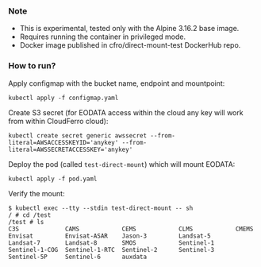 ### Note
- This is experimental, tested only with the Alpine 3.16.2 base image.
- Requires running the container in privileged mode.
- Docker image published in cfro/direct-mount-test DockerHub repo.

### How to run?

Apply configmap with the bucket name, endpoint and mountpoint:
```
kubectl apply -f configmap.yaml
```

Create S3 secret (for EODATA access within the cloud any key will work from within CloudFerro cloud):
```
kubectl create secret generic awssecret --from-literal=AWSACCESSKEYID='anykey' --from-literal=AWSSECRETACCESSKEY='anykey'
```

Deploy the pod (called `test-direct-mount`) which will mount EODATA:
```
kubectl apply -f pod.yaml
```

Verify the mount:
```
$ kubectl exec --tty --stdin test-direct-mount -- sh
/ # cd /test
/test # ls
C3S             CAMS            CEMS            CLMS            CMEMS           Envisat         Envisat-ASAR    Jason-3         Landsat-5       Landsat-7       Landsat-8       SMOS            Sentinel-1      Sentinel-1-COG  Sentinel-1-RTC  Sentinel-2      Sentinel-3      Sentinel-5P     Sentinel-6      auxdata
```


